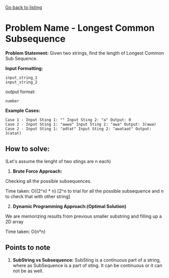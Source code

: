 [Go back to listing](../README.md)

# Problem Name - Longest Common Subsequence

**Problem Statement:** Given two strings, find the length of Longest Common Sub Sequence. 

**Input Formatting:** 

```
input_string_1
input_string_2
```

output format:

```
number 
```

**Example Cases:**

    Case 1 - Input Sting 1: "" Input Sting 2: "a" Output: 0
    Case 2 - Input Sting 1: "awwa" Input Sting 2: "awa" Output: 3(awa)
    Case 2 - Input Sting 1: "adtat" Input Sting 2: "awataat" Output: 3(atat)

## How to solve:

(Let's assume the lenght of two stings are n each)

1. **Brute Force Approach:**

Checking all the possible subsequences. 

Time taken: O((2^n) * n) [2^n to trial for all the possible subsequence and n to check that with other string]

2. **Dynamic Programming Approach:(Optimal Solution)**

We are memorizing results from previous smaller substring and filling up a 2D array

Time taken: O(n*n) 

## Points to note

1. **SubString vs Subsequence:** SubSting is a continuous part of a string, where as SubSequence is a part of sting. It can be continuous or it can not be as well.  